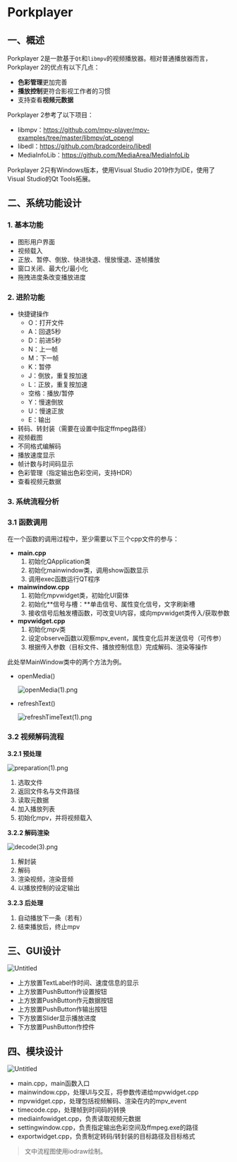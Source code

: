 # Porkplayer
## 一、概述

Porkplayer 2是一款基于`Qt`和`libmpv`的视频播放器。相对普通播放器而言，Porkplayer 2的优点有以下几点：

- **色彩管理**更加完善
- **播放控制**更符合影视工作者的习惯
- 支持查看**视频元数据**

Porkplayer 2参考了以下项目：

- libmpv：https://github.com/mpv-player/mpv-examples/tree/master/libmpv/qt_opengl
- libedl：https://github.com/bradcordeiro/libedl
- MediaInfoLib：https://github.com/MediaArea/MediaInfoLib

Porkplayer 2只有Windows版本，使用Visual Studio 2019作为IDE，使用了Visual Studio的Qt Tools拓展。

## 二、系统功能设计

### 1. 基本功能

- 图形用户界面
- 视频载入
- 正放、暂停、倒放、快进快退、慢放慢退、逐帧播放
- 窗口关闭、最大化/最小化
- 拖拽进度条改变播放进度

### 2. 进阶功能

- 快捷键操作
    - O：打开文件
    - A：回退5秒
    - D：前进5秒
    - N：上一帧
    - M：下一帧
    - K：暂停
    - J：倒放，重复按加速
    - L：正放，重复按加速
    - 空格：播放/暂停
    - Y：慢速倒放
    - U：慢速正放
    - E：输出
- 转码、转封装（需要在设置中指定ffmpeg路径）
- 视频截图
- 不同格式编解码
- 播放速度显示
- 帧计数与时间码显示
- 色彩管理（指定输出色彩空间，支持HDR）
- 查看视频元数据

### 3. 系统流程分析

### 3.1 函数调用

在一个函数的调用过程中，至少需要以下三个cpp文件的参与：

- **main.cpp**
    1. 初始化QApplication类
    2. 初始化mainwindow类，调用show函数显示
    3. 调用exec函数运行QT程序
- **mainwindow.cpp**
    1. 初始化mpvwidget类，初始化UI窗体
    2. 初始化**信号与槽：**单击信号、属性变化信号，文字刷新槽
    3. 接收信号后触发槽函数，可改变UI内容，或向mpvwidget类传入/获取参数
- **mpvwidget.cpp**
    1. 初始化mpv类
    2. 设定observe函数以观察mpv_event，属性变化后并发送信号（可传参）
    3. 根据传入参数（目标文件、播放控制信息）完成解码、渲染等操作

此处举MainWindow类中的两个方法为例。

- openMedia()
    
    ![openMedia(1).png](https://s3-us-west-2.amazonaws.com/secure.notion-static.com/cd17d0bb-4d76-4209-ae4f-e79f3457ecde/openMedia(1).png)
    
- refreshText()
    
    ![refreshTimeText(1).png](https://s3-us-west-2.amazonaws.com/secure.notion-static.com/b8e59066-a71b-4ac8-837d-99a9f1ce103b/refreshTimeText(1).png)
    

### 3.2 **视频解码流程**

**3.2.1 预处理**

![preparation(1).png](https://s3-us-west-2.amazonaws.com/secure.notion-static.com/4e4fcaad-6cb2-4323-8ca8-5d503baf9682/preparation(1).png)

1. 选取文件
2. 返回文件名与文件路径
3. 读取元数据
4. 加入播放列表
5. 初始化mpv，并将视频载入

**3.2.2 解码渲染**

![decode(3).png](https://s3-us-west-2.amazonaws.com/secure.notion-static.com/83ac538a-6270-42fc-9129-855af5d68a3c/decode(3).png)

1. 解封装
2. 解码
3. 渲染视频，渲染音频
4. 以播放控制的设定输出

**3.2.3 后处理**

1. 自动播放下一条（若有）
2. 结束播放后，终止mpv

## 三、GUI设计

![Untitled](https://s3-us-west-2.amazonaws.com/secure.notion-static.com/e586e5b5-8813-43df-8d88-fce9568fada8/Untitled.png)

- 上方放置TextLabel作时间、速度信息的显示
- 上方放置PushButton作设置按钮
- 上方放置PushButton作元数据按钮
- 上方放置PushButton作输出按钮
- 下方放置Slider显示播放进度
- 下方放置PushButton作控件

## 四、模块设计

![Untitled](https://s3-us-west-2.amazonaws.com/secure.notion-static.com/277ea0c3-0a46-4eba-a868-5ac177273a15/Untitled.png)

- main.cpp，main函数入口
- mainwindow.cpp，处理UI与交互，将参数传递给mpvwidget.cpp
- mpvwidget.cpp，处理包括视频解码、渲染在内的mpv_event
- timecode.cpp，处理帧到时间码的转换
- mediainfowidget.cpp，负责读取视频元数据
- settingwindow.cpp，负责指定输出色彩空间及ffmpeg.exe的路径
- exportwidget.cpp，负责制定转码/转封装的目标路径及目标格式

> 文中流程图使用iodraw绘制。
>
